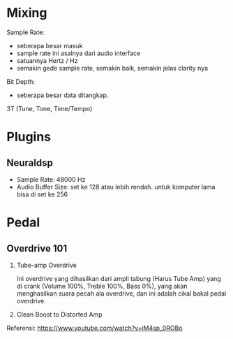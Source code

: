 # Mixing

Sample Rate:
- seberapa besar masuk
- sample rate ini asalnya dari audio interface
- satuannya Hertz / Hz
- semakin gede sample rate, semakin baik, semakin jelas clarity nya

Bit Depth:
- seberapa besar data ditangkap.

3T (Tune, Tone, Time/Tempo)

# Plugins

## Neuraldsp
- Sample Rate: 48000 Hz
- Audio Buffer Size: set ke 128 atau lebih rendah. untuk komputer lama bisa di set ke 256

# Pedal

## Overdrive 101
1. Tube-amp Overdrive
   
    Ini overdrive yang dihasilkan dari ampli tabung (Harus Tube Amp) yang di crank (Volume 100%, Treble 100%, Bass 0%), yang akan menghasilkan suara pecah ala overdrive, dan ini adalah cikal bakal pedal overdrive.

3. Clean Boost to Distorted Amp

Referensi: https://www.youtube.com/watch?v=iM4sp_0ROBo
